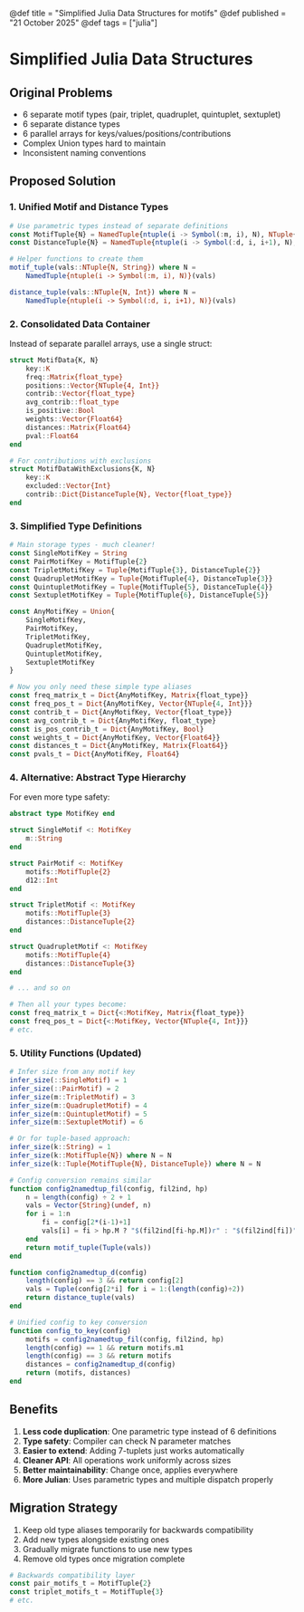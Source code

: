 @def title = "Simplified Julia Data Structures for motifs"
@def published = "21 October 2025"
@def tags = ["julia"]


# Simplified Julia Data Structures

## Original Problems
- 6 separate motif types (pair, triplet, quadruplet, quintuplet, sextuplet)
- 6 separate distance types
- 6 parallel arrays for keys/values/positions/contributions
- Complex Union types hard to maintain
- Inconsistent naming conventions

## Proposed Solution

### 1. Unified Motif and Distance Types

```julia
# Use parametric types instead of separate definitions
const MotifTuple{N} = NamedTuple{ntuple(i -> Symbol(:m, i), N), NTuple{N, String}}
const DistanceTuple{N} = NamedTuple{ntuple(i -> Symbol(:d, i, i+1), N), NTuple{N, Int}}

# Helper functions to create them
motif_tuple(vals::NTuple{N, String}) where N = 
    NamedTuple{ntuple(i -> Symbol(:m, i), N)}(vals)

distance_tuple(vals::NTuple{N, Int}) where N = 
    NamedTuple{ntuple(i -> Symbol(:d, i, i+1), N)}(vals)
```

### 2. Consolidated Data Container

Instead of separate parallel arrays, use a single struct:

```julia
struct MotifData{K, N}
    key::K
    freq::Matrix{float_type}
    positions::Vector{NTuple{4, Int}}
    contrib::Vector{float_type}
    avg_contrib::float_type
    is_positive::Bool
    weights::Vector{Float64}
    distances::Matrix{Float64}
    pval::Float64
end

# For contributions with exclusions
struct MotifDataWithExclusions{K, N}
    key::K
    excluded::Vector{Int}
    contrib::Dict{DistanceTuple{N}, Vector{float_type}}
end
```

### 3. Simplified Type Definitions

```julia
# Main storage types - much cleaner!
const SingleMotifKey = String
const PairMotifKey = MotifTuple{2}
const TripletMotifKey = Tuple{MotifTuple{3}, DistanceTuple{2}}
const QuadrupletMotifKey = Tuple{MotifTuple{4}, DistanceTuple{3}}
const QuintupletMotifKey = Tuple{MotifTuple{5}, DistanceTuple{4}}
const SextupletMotifKey = Tuple{MotifTuple{6}, DistanceTuple{5}}

const AnyMotifKey = Union{
    SingleMotifKey,
    PairMotifKey,
    TripletMotifKey,
    QuadrupletMotifKey,
    QuintupletMotifKey,
    SextupletMotifKey
}

# Now you only need these simple type aliases
const freq_matrix_t = Dict{AnyMotifKey, Matrix{float_type}}
const freq_pos_t = Dict{AnyMotifKey, Vector{NTuple{4, Int}}}
const contrib_t = Dict{AnyMotifKey, Vector{float_type}}
const avg_contrib_t = Dict{AnyMotifKey, float_type}
const is_pos_contrib_t = Dict{AnyMotifKey, Bool}
const weights_t = Dict{AnyMotifKey, Vector{Float64}}
const distances_t = Dict{AnyMotifKey, Matrix{Float64}}
const pvals_t = Dict{AnyMotifKey, Float64}
```

### 4. Alternative: Abstract Type Hierarchy

For even more type safety:

```julia
abstract type MotifKey end

struct SingleMotif <: MotifKey
    m::String
end

struct PairMotif <: MotifKey
    motifs::MotifTuple{2}
    d12::Int
end

struct TripletMotif <: MotifKey
    motifs::MotifTuple{3}
    distances::DistanceTuple{2}
end

struct QuadrupletMotif <: MotifKey
    motifs::MotifTuple{4}
    distances::DistanceTuple{3}
end

# ... and so on

# Then all your types become:
const freq_matrix_t = Dict{<:MotifKey, Matrix{float_type}}
const freq_pos_t = Dict{<:MotifKey, Vector{NTuple{4, Int}}}
# etc.
```

### 5. Utility Functions (Updated)

```julia
# Infer size from any motif key
infer_size(::SingleMotif) = 1
infer_size(::PairMotif) = 2
infer_size(m::TripletMotif) = 3
infer_size(m::QuadrupletMotif) = 4
infer_size(m::QuintupletMotif) = 5
infer_size(m::SextupletMotif) = 6

# Or for tuple-based approach:
infer_size(k::String) = 1
infer_size(k::MotifTuple{N}) where N = N
infer_size(k::Tuple{MotifTuple{N}, DistanceTuple}) where N = N

# Config conversion remains similar
function config2namedtup_fil(config, fil2ind, hp)
    n = length(config) ÷ 2 + 1
    vals = Vector{String}(undef, n)
    for i = 1:n
        fi = config[2*(i-1)+1]
        vals[i] = fi > hp.M ? "$(fil2ind[fi-hp.M])r" : "$(fil2ind[fi])"
    end
    return motif_tuple(Tuple(vals))
end

function config2namedtup_d(config)
    length(config) == 3 && return config[2]
    vals = Tuple(config[2*i] for i = 1:(length(config)÷2))
    return distance_tuple(vals)
end

# Unified config to key conversion
function config_to_key(config)
    motifs = config2namedtup_fil(config, fil2ind, hp)
    length(config) == 1 && return motifs.m1
    length(config) == 3 && return motifs
    distances = config2namedtup_d(config)
    return (motifs, distances)
end
```

## Benefits

1. **Less code duplication**: One parametric type instead of 6 definitions
2. **Type safety**: Compiler can check N parameter matches
3. **Easier to extend**: Adding 7-tuplets just works automatically
4. **Cleaner API**: All operations work uniformly across sizes
5. **Better maintainability**: Change once, applies everywhere
6. **More Julian**: Uses parametric types and multiple dispatch properly

## Migration Strategy

1. Keep old type aliases temporarily for backwards compatibility
2. Add new types alongside existing ones
3. Gradually migrate functions to use new types
4. Remove old types once migration complete

```julia
# Backwards compatibility layer
const pair_motifs_t = MotifTuple{2}
const triplet_motifs_t = MotifTuple{3}
# etc.
```